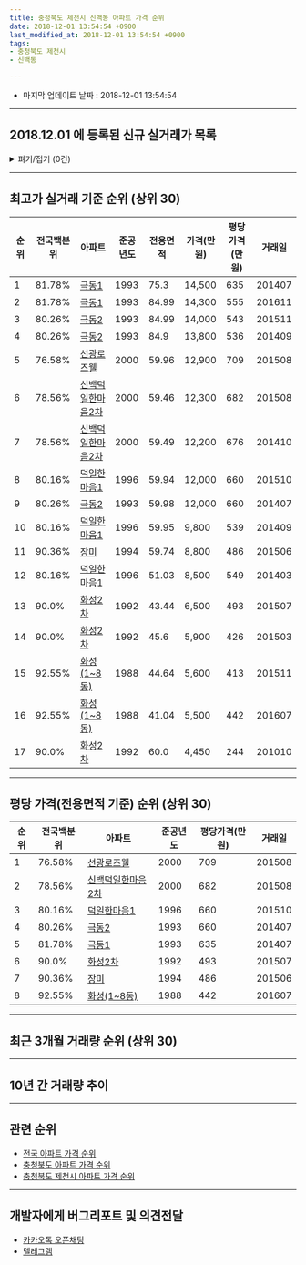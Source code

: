 ```yaml
---
title: 충청북도 제천시 신백동 아파트 가격 순위
date: 2018-12-01 13:54:54 +0900
last_modified_at: 2018-12-01 13:54:54 +0900
tags:
- 충청북도 제천시
- 신백동

---
```


* 마지막 업데이트 날짜 : 2018-12-01 13:54:54

---

## 2018.12.01 에 등록된 신규 실거래가 목록

<details>
<summary>펴기/접기 (0건)</summary>
<div markdown="1">

|아파트|전국백분위|준공년도|전용면적|가격(만원)|평당가격(만원)|거래일|
|---|---|---|---|---|---|---|
|없음|||||||


</div>
</details>

---

## 최고가 실거래 기준 순위 (상위 30)


|순위|전국백분위|아파트|준공년도|전용면적|가격(만원)|평당가격(만원)|거래일|
|---|---|---|---|---|---|---|---|
|1|81.78%|[극동1](https://search.naver.com/search.naver?query=%EC%B6%A9%EC%B2%AD%EB%B6%81%EB%8F%84+%EC%A0%9C%EC%B2%9C%EC%8B%9C+%EC%8B%A0%EB%B0%B1%EB%8F%99+%EA%B7%B9%EB%8F%991)|1993|75.3|14,500|635|201407|
|2|81.78%|[극동1](https://search.naver.com/search.naver?query=%EC%B6%A9%EC%B2%AD%EB%B6%81%EB%8F%84+%EC%A0%9C%EC%B2%9C%EC%8B%9C+%EC%8B%A0%EB%B0%B1%EB%8F%99+%EA%B7%B9%EB%8F%991)|1993|84.99|14,300|555|201611|
|3|80.26%|[극동2](https://search.naver.com/search.naver?query=%EC%B6%A9%EC%B2%AD%EB%B6%81%EB%8F%84+%EC%A0%9C%EC%B2%9C%EC%8B%9C+%EC%8B%A0%EB%B0%B1%EB%8F%99+%EA%B7%B9%EB%8F%992)|1993|84.99|14,000|543|201511|
|4|80.26%|[극동2](https://search.naver.com/search.naver?query=%EC%B6%A9%EC%B2%AD%EB%B6%81%EB%8F%84+%EC%A0%9C%EC%B2%9C%EC%8B%9C+%EC%8B%A0%EB%B0%B1%EB%8F%99+%EA%B7%B9%EB%8F%992)|1993|84.9|13,800|536|201409|
|5|76.58%|[선광로즈웰](https://search.naver.com/search.naver?query=%EC%B6%A9%EC%B2%AD%EB%B6%81%EB%8F%84+%EC%A0%9C%EC%B2%9C%EC%8B%9C+%EC%8B%A0%EB%B0%B1%EB%8F%99+%EC%84%A0%EA%B4%91%EB%A1%9C%EC%A6%88%EC%9B%B0)|2000|59.96|12,900|709|201508|
|6|78.56%|[신백덕일한마음2차](https://search.naver.com/search.naver?query=%EC%B6%A9%EC%B2%AD%EB%B6%81%EB%8F%84+%EC%A0%9C%EC%B2%9C%EC%8B%9C+%EC%8B%A0%EB%B0%B1%EB%8F%99+%EC%8B%A0%EB%B0%B1%EB%8D%95%EC%9D%BC%ED%95%9C%EB%A7%88%EC%9D%8C2%EC%B0%A8)|2000|59.46|12,300|682|201508|
|7|78.56%|[신백덕일한마음2차](https://search.naver.com/search.naver?query=%EC%B6%A9%EC%B2%AD%EB%B6%81%EB%8F%84+%EC%A0%9C%EC%B2%9C%EC%8B%9C+%EC%8B%A0%EB%B0%B1%EB%8F%99+%EC%8B%A0%EB%B0%B1%EB%8D%95%EC%9D%BC%ED%95%9C%EB%A7%88%EC%9D%8C2%EC%B0%A8)|2000|59.49|12,200|676|201410|
|8|80.16%|[덕일한마음1](https://search.naver.com/search.naver?query=%EC%B6%A9%EC%B2%AD%EB%B6%81%EB%8F%84+%EC%A0%9C%EC%B2%9C%EC%8B%9C+%EC%8B%A0%EB%B0%B1%EB%8F%99+%EB%8D%95%EC%9D%BC%ED%95%9C%EB%A7%88%EC%9D%8C1)|1996|59.94|12,000|660|201510|
|9|80.26%|[극동2](https://search.naver.com/search.naver?query=%EC%B6%A9%EC%B2%AD%EB%B6%81%EB%8F%84+%EC%A0%9C%EC%B2%9C%EC%8B%9C+%EC%8B%A0%EB%B0%B1%EB%8F%99+%EA%B7%B9%EB%8F%992)|1993|59.98|12,000|660|201407|
|10|80.16%|[덕일한마음1](https://search.naver.com/search.naver?query=%EC%B6%A9%EC%B2%AD%EB%B6%81%EB%8F%84+%EC%A0%9C%EC%B2%9C%EC%8B%9C+%EC%8B%A0%EB%B0%B1%EB%8F%99+%EB%8D%95%EC%9D%BC%ED%95%9C%EB%A7%88%EC%9D%8C1)|1996|59.95|9,800|539|201409|
|11|90.36%|[장미](https://search.naver.com/search.naver?query=%EC%B6%A9%EC%B2%AD%EB%B6%81%EB%8F%84+%EC%A0%9C%EC%B2%9C%EC%8B%9C+%EC%8B%A0%EB%B0%B1%EB%8F%99+%EC%9E%A5%EB%AF%B8)|1994|59.74|8,800|486|201506|
|12|80.16%|[덕일한마음1](https://search.naver.com/search.naver?query=%EC%B6%A9%EC%B2%AD%EB%B6%81%EB%8F%84+%EC%A0%9C%EC%B2%9C%EC%8B%9C+%EC%8B%A0%EB%B0%B1%EB%8F%99+%EB%8D%95%EC%9D%BC%ED%95%9C%EB%A7%88%EC%9D%8C1)|1996|51.03|8,500|549|201403|
|13|90.0%|[화성2차](https://search.naver.com/search.naver?query=%EC%B6%A9%EC%B2%AD%EB%B6%81%EB%8F%84+%EC%A0%9C%EC%B2%9C%EC%8B%9C+%EC%8B%A0%EB%B0%B1%EB%8F%99+%ED%99%94%EC%84%B12%EC%B0%A8)|1992|43.44|6,500|493|201507|
|14|90.0%|[화성2차](https://search.naver.com/search.naver?query=%EC%B6%A9%EC%B2%AD%EB%B6%81%EB%8F%84+%EC%A0%9C%EC%B2%9C%EC%8B%9C+%EC%8B%A0%EB%B0%B1%EB%8F%99+%ED%99%94%EC%84%B12%EC%B0%A8)|1992|45.6|5,900|426|201503|
|15|92.55%|[화성(1~8동)](https://search.naver.com/search.naver?query=%EC%B6%A9%EC%B2%AD%EB%B6%81%EB%8F%84+%EC%A0%9C%EC%B2%9C%EC%8B%9C+%EC%8B%A0%EB%B0%B1%EB%8F%99+%ED%99%94%EC%84%B1%281%7E8%EB%8F%99%29)|1988|44.64|5,600|413|201511|
|16|92.55%|[화성(1~8동)](https://search.naver.com/search.naver?query=%EC%B6%A9%EC%B2%AD%EB%B6%81%EB%8F%84+%EC%A0%9C%EC%B2%9C%EC%8B%9C+%EC%8B%A0%EB%B0%B1%EB%8F%99+%ED%99%94%EC%84%B1%281%7E8%EB%8F%99%29)|1988|41.04|5,500|442|201607|
|17|90.0%|[화성2차](https://search.naver.com/search.naver?query=%EC%B6%A9%EC%B2%AD%EB%B6%81%EB%8F%84+%EC%A0%9C%EC%B2%9C%EC%8B%9C+%EC%8B%A0%EB%B0%B1%EB%8F%99+%ED%99%94%EC%84%B12%EC%B0%A8)|1992|60.0|4,450|244|201010|


---

## 평당 가격(전용면적 기준) 순위 (상위 30)


|순위|전국백분위|아파트|준공년도|평당가격(만원)|거래일|
|---|---|---|---|---|---|
|1|76.58%|[선광로즈웰](https://search.naver.com/search.naver?query=%EC%B6%A9%EC%B2%AD%EB%B6%81%EB%8F%84+%EC%A0%9C%EC%B2%9C%EC%8B%9C+%EC%8B%A0%EB%B0%B1%EB%8F%99+%EC%84%A0%EA%B4%91%EB%A1%9C%EC%A6%88%EC%9B%B0)|2000|709|201508|
|2|78.56%|[신백덕일한마음2차](https://search.naver.com/search.naver?query=%EC%B6%A9%EC%B2%AD%EB%B6%81%EB%8F%84+%EC%A0%9C%EC%B2%9C%EC%8B%9C+%EC%8B%A0%EB%B0%B1%EB%8F%99+%EC%8B%A0%EB%B0%B1%EB%8D%95%EC%9D%BC%ED%95%9C%EB%A7%88%EC%9D%8C2%EC%B0%A8)|2000|682|201508|
|3|80.16%|[덕일한마음1](https://search.naver.com/search.naver?query=%EC%B6%A9%EC%B2%AD%EB%B6%81%EB%8F%84+%EC%A0%9C%EC%B2%9C%EC%8B%9C+%EC%8B%A0%EB%B0%B1%EB%8F%99+%EB%8D%95%EC%9D%BC%ED%95%9C%EB%A7%88%EC%9D%8C1)|1996|660|201510|
|4|80.26%|[극동2](https://search.naver.com/search.naver?query=%EC%B6%A9%EC%B2%AD%EB%B6%81%EB%8F%84+%EC%A0%9C%EC%B2%9C%EC%8B%9C+%EC%8B%A0%EB%B0%B1%EB%8F%99+%EA%B7%B9%EB%8F%992)|1993|660|201407|
|5|81.78%|[극동1](https://search.naver.com/search.naver?query=%EC%B6%A9%EC%B2%AD%EB%B6%81%EB%8F%84+%EC%A0%9C%EC%B2%9C%EC%8B%9C+%EC%8B%A0%EB%B0%B1%EB%8F%99+%EA%B7%B9%EB%8F%991)|1993|635|201407|
|6|90.0%|[화성2차](https://search.naver.com/search.naver?query=%EC%B6%A9%EC%B2%AD%EB%B6%81%EB%8F%84+%EC%A0%9C%EC%B2%9C%EC%8B%9C+%EC%8B%A0%EB%B0%B1%EB%8F%99+%ED%99%94%EC%84%B12%EC%B0%A8)|1992|493|201507|
|7|90.36%|[장미](https://search.naver.com/search.naver?query=%EC%B6%A9%EC%B2%AD%EB%B6%81%EB%8F%84+%EC%A0%9C%EC%B2%9C%EC%8B%9C+%EC%8B%A0%EB%B0%B1%EB%8F%99+%EC%9E%A5%EB%AF%B8)|1994|486|201506|
|8|92.55%|[화성(1~8동)](https://search.naver.com/search.naver?query=%EC%B6%A9%EC%B2%AD%EB%B6%81%EB%8F%84+%EC%A0%9C%EC%B2%9C%EC%8B%9C+%EC%8B%A0%EB%B0%B1%EB%8F%99+%ED%99%94%EC%84%B1%281%7E8%EB%8F%99%29)|1988|442|201607|


---

## 최근 3개월 거래량 순위 (상위 30)


<div style="width:100%;">
    <canvas id="deal_count_ranking" height="250"></canvas>
</div>


<script>
new Chart(document.getElementById("deal_count_ranking"), {
    type: 'horizontalBar',
    data: {
        labels: ['덕일한마음1', '화성2차', '장미', '신백덕일한마음2차', '화성(1~8동)', '선광로즈웰', '극동2', '극동1'],
        datasets: [{
            label: '실거래 수',
            data: [9, 4, 3, 3, 2, 1, 1, 1],
            borderColor: "rgba(255, 0, 128, 1)",
            backgroundColor: "rgba(255, 0, 128, 0.5)",
            fill: false,
        }]
    },
    options: {
        responsive: true,
        title: {
            display: true,
            text: '최근 3개월 거래량 순위'
        },
        tooltips: {
            mode: 'index',
            intersect: false,
            callbacks: {
                title: function(tooltipItems, data) {
                    return "실거래 수:";
                },
                label: function(tooltipItem, data) {
                    return data.labels[tooltipItem.index] + ": " + tooltipItem.xLabel;
                }
            }
        },
        hover: {
            mode: 'nearest',
            intersect: true
        },
        scales: {
            xAxes: [{
                display: true,
                scaleLabel: {
                    display: true,
                    labelString: '실거래 수'
                },
                ticks: {
                    suggestedMin: 0,
                }
            }],
            yAxes: [{
                display: true,
                ticks: {
                    autoSkip: false,
                    callback: function(value, index, values) {
                        if (value.length > 15)
                            return value.substr(0, 13) + "...";
                        else
                            return value;
                    }
                },
                scaleLabel: {
                    display: false,
                }
            }]
        }
    }
});

</script>


---

## 10년 간 거래량 추이


<div style="width:100%;">
    <canvas id="deal_progress" height="250"></canvas>
</div>

<script>
new Chart(document.getElementById("deal_progress"), {
    type: 'line',
    data: {
        labels: ['200812','200901','200902','200903','200904','200905','200906','200907','200908','200909','200910','200911','200912','201001','201002','201003','201004','201005','201006','201007','201008','201009','201010','201011','201012','201101','201102','201103','201104','201105','201106','201107','201108','201109','201110','201111','201112','201201','201202','201203','201204','201205','201206','201207','201208','201209','201210','201211','201212','201301','201302','201303','201304','201305','201306','201307','201308','201309','201310','201311','201312','201401','201402','201403','201404','201405','201406','201407','201408','201409','201410','201411','201412','201501','201502','201503','201504','201505','201506','201507','201508','201509','201510','201511','201512','201601','201602','201603','201604','201605','201606','201607','201608','201609','201610','201611','201612','201701','201702','201703','201704','201705','201706','201707','201708','201709','201710','201711','201712','201801','201802','201803','201804','201805','201806','201807','201808','201809','201810','201811','201812'],
        datasets: [{
            label: '실거래 수',
            pointRadius: 1,
            data: [9, 6, 12, 16, 15, 15, 15, 14, 13, 12, 11, 12, 7, 27, 13, 32, 13, 11, 19, 17, 15, 10, 26, 29, 34, 22, 21, 26, 23, 29, 24, 12, 17, 16, 19, 11, 19, 8, 17, 20, 15, 13, 12, 13, 12, 15, 15, 9, 12, 7, 10, 18, 21, 14, 21, 11, 14, 12, 14, 11, 7, 10, 14, 20, 19, 16, 11, 16, 13, 14, 17, 7, 7, 12, 5, 16, 15, 16, 17, 11, 11, 10, 16, 11, 12, 8, 11, 10, 7, 9, 21, 13, 17, 19, 10, 14, 5, 10, 14, 14, 20, 17, 20, 19, 20, 12, 14, 7, 5, 14, 9, 18, 13, 12, 11, 20, 9, 12, 17, 7, 0],
            borderColor: "rgba(255, 201, 14, 1)",
            backgroundColor: "rgba(255, 201, 14, 0.5)",
            fill: true,
        }]
    },
    options: {
        responsive: true,
        title: {
            display: true,
            text: '10년간 거래량 추이'
        },
        tooltips: {
            mode: 'index',
            intersect: false,
        },
        hover: {
            mode: 'nearest',
            intersect: true
        },
        scales: {
            xAxes: [{
                display: true,
                scaleLabel: {
                    display: true,
                    labelString: '년/월'
                }
            }],
            yAxes: [{
                display: true,
                ticks: {
                    suggestedMin: 0,
                },
                scaleLabel: {
                    display: true,
                    labelString: '실거래 수'
                }
            }]
        }
    }
});

</script>


---

## 관련 순위

- [전국 아파트 가격 순위](https://inasie.github.io/apt-ranking/전국)
- [충청북도 아파트 가격 순위](https://inasie.github.io/apt-ranking/충청북도)
- [충청북도 제천시 아파트 가격 순위](https://inasie.github.io/apt-ranking/충청북도-제천시)


---

## 개발자에게 버그리포트 및 의견전달

- [카카오톡 오픈채팅](https://open.kakao.com/o/gLJUAP4)
- [텔레그램](https://t.me/inasie)

